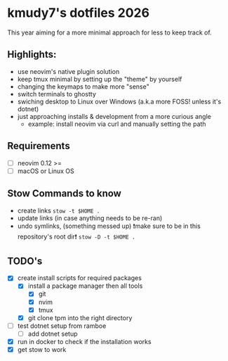 # kmudy7's dotfiles 2026

This year aiming for a more minimal approach for less to keep track of.

## Highlights:
- use neovim's native plugin solution
- keep tmux minimal by setting up the "theme" by yourself
- changing the keymaps to make more "sense"
- switch terminals to ghostty
- swiching desktop to Linux over Windows (a.k.a more FOSS! unless it's dotnet)
- just approaching installs & development from a more curious angle
    - example: install neovim via curl and manually setting the path

## Requirements
- [ ] neovim 0.12 >=
- [ ] macOS or Linux OS

## Stow Commands to know
- create links
`stow -t $HOME .`
- update links (in case anything needs to be re-ran)
- undo symlinks, (something messed up) ❗️make sure to be in this repository's root dir❗️
`stow -D -t $HOME .`

## TODO's
- [x] create install scripts for required packages
    - [x] install a package manager then all tools
        - [x] git
        - [x] nvim
        - [x] tmux
    - [x] git clone tpm into the right directory
- [ ] test dotnet setup from ramboe
    - [ ] add dotnet setup
- [x] run in docker to check if the installation works
- [x] get stow to work
